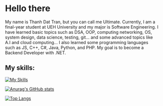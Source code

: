 # Hello there

My name is Thanh Dat Tran, but you can call me Ultimate. Currently, I am a final-year student at UEH University and my major is Software Engineering. I have learned basic topics such as DSA, OOP, computing networking, OS, system design, data science, testing, git... and some advanced topics like A.I and cloud computing... I also learned some programming languages such as JS, C++, C#, Java, Python, and PHP. My goal is to become a Backend Developer with .NET. 

## My skills:

[![My Skills](https://skillicons.dev/icons?i=js,html,css,cs,dotnet,java,py,php,visualstudio,vscode,androidstudio,firebase,idea,figma,linux,latex)](https://skillicons.dev)

[![Anurag's GitHub stats](https://github-readme-stats.vercel.app/api?username=ultimaten1&show=reviews,discussions_started,discussions_answered,prs_merged,prs_merged_percentage&show_icons=true&theme=onedark)](https://github.com/anuraghazra/github-readme-stats)

[![Top Langs](https://github-readme-stats.vercel.app/api/top-langs/?username=ultimaten1)](https://github.com/ultimaten1/github-readme-stats)
